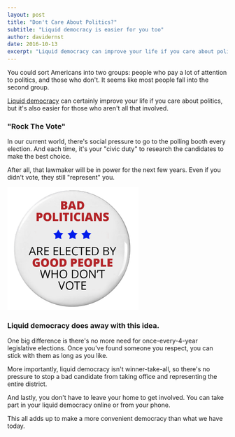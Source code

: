 ```yaml
---
layout: post
title: "Don't Care About Politics?"
subtitle: "Liquid democracy is easier for you too"
author: davidernst
date: 2016-10-13
excerpt: "Liquid democracy can improve your life if you care about politics, but it's also easier for those who aren't all that involved."
---
```


You could sort Americans into two groups: people who pay a lot of attention to politics, and those who don't. It seems like most people fall into the second group.

[Liquid democracy](/2016/09/21/what-is-liquid-democracy/) can certainly improve your life if you care about politics, but it's also easier for those who aren't all that involved.

### "Rock The Vote"

In our current world, there's social pressure to go to the polling booth every election. And each time, it's your "civic duty" to research the candidates to make the best choice.

After all, that lawmaker will be in power for the next few years. Even if you didn't vote, they still "represent" you.

<img src="/assets/article_images/2016-10-13-dont-care-about-politics/bad-politicians-elected-by-not-voting.png" alt="Our current notion of &quot;civic duty&quot;" width="300" />

### Liquid democracy does away with this idea.

One big difference is there's no more need for once-every-4-year legislative elections. Once you've found someone you respect, you can stick with them as long as you like.

More importantly, liquid democracy isn't winner-take-all, so there's no pressure to stop a bad candidate from taking office and representing the entire district.

And lastly, you don't have to leave your home to get involved. You can take part in your liquid democracy online or from your phone.

This all adds up to make a more convenient democracy than what we have today.
